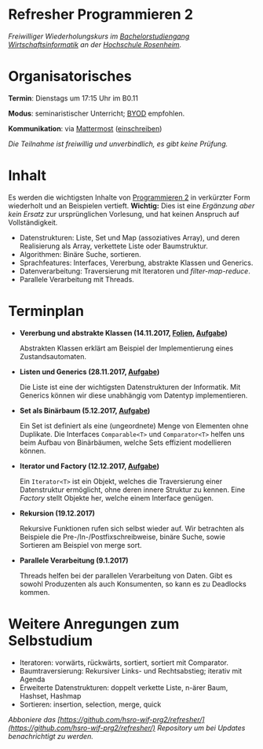 # Refresher Programmieren 2

_Freiwilliger Wiederholungskurs im [Bachelorstudiengang Wirtschaftsinformatik](https://www.fh-rosenheim.de/technik/informatik-mathematik/wirtschaftsinformatik-bachelor/) an der [Hochschule Rosenheim](https://www.fh-rosenheim.de)._


# Organisatorisches

**Termin**: Dienstags um 17:15 Uhr im B0.11

**Modus**: seminaristischer Unterricht; [BYOD](https://en.wikipedia.org/wiki/Bring_your_own_device) empfohlen.

**Kommunikation**: via [Mattermost](https://inf-mattermost.fh-rosenheim.de/wif-prg2/channels/town-square) ([einschreiben](https://inf-mattermost.fh-rosenheim.de/signup_user_complete/?id=wp3dau8xmigxtmf93z5ixur1ta))

_Die Teilnahme ist freiwillig und unverbindlich, es gibt keine Prüfung._


# Inhalt

Es werden die wichtigsten Inhalte von [Programmieren 2](https://hsro-wif-prg2.github.io/) in verkürzter Form wiederholt und an Beispielen vertieft.
**Wichtig:** Dies ist eine _Ergänzung aber kein Ersatz_ zur ursprünglichen Vorlesung, und hat keinen Anspruch auf Vollständigkeit.

- Datenstrukturen: Liste, Set und Map (assoziatives Array), und deren Realisierung als Array, verkettete Liste oder Baumstruktur.
- Algorithmen: Binäre Suche, sortieren.
- Sprachfeatures: Interfaces, Vererbung, abstrakte Klassen und Generics.
- Datenverarbeitung: Traversierung mit Iteratoren und _filter-map-reduce_.
- Parallele Verarbeitung mit Threads.

# Terminplan

- **Vererbung und abstrakte Klassen (14.11.2017, [Folien](vererbung-und-abstrakte-klassen-slides/), [Aufgabe](vererbung-und-abstrakte-klassen/))**

	Abstrakten Klassen erklärt am Beispiel der Implementierung eines Zustandsautomaten.

- **Listen und Generics (28.11.2017, [Aufgabe](listen-generics/))**

	Die Liste ist eine der wichtigsten Datenstrukturen der Informatik.
	Mit Generics können wir diese unabhängig vom Datentyp implementieren.

- **Set als Binärbaum (5.12.2017, [Aufgabe](sets-baeume/))**

	Ein Set ist definiert als eine (ungeordnete) Menge von Elementen ohne Duplikate.
	Die Interfaces `Comparable<T>` und `Comparator<T>` helfen uns beim Aufbau von Binärbäumen, welche Sets effizient modellieren können.

- **Iterator und Factory (12.12.2017, [Aufgabe](iterator-factory/))**

	Ein `Iterator<T>` ist ein Objekt, welches die Traversierung einer Datenstruktur ermöglicht, ohne deren innere Struktur zu kennen.
	Eine _Factory_ stellt Objekte her, welche einem Interface genügen.

- **Rekursion (19.12.2017)**
	
	Rekursive Funktionen rufen sich selbst wieder auf.
	Wir betrachten als Beispiele die Pre-/In-/Postfixschreibweise, binäre Suche, sowie Sortieren am Beispiel von merge sort.

- **Parallele Verarbeitung (9.1.2017)**

	Threads helfen bei der parallelen Verarbeitung von Daten.
	Gibt es sowohl Produzenten als auch Konsumenten, so kann es zu Deadlocks kommen.


# Weitere Anregungen zum Selbstudium

- Iteratoren: vorwärts, rückwärts, sortiert, sortiert mit Comparator.
- Baumtraversierung: Rekursiver Links- und Rechtsabstieg; iterativ mit Agenda
- Erweiterte Datenstrukturen: doppelt verkette Liste, n-ärer Baum, Hashset, Hashmap
- Sortieren: insertion, selection, merge, quick


_Abboniere das [https://github.com/hsro-wif-prg2/refresher/](https://github.com/hsro-wif-prg2/refresher/) Repository um bei Updates benachrichtigt zu werden._